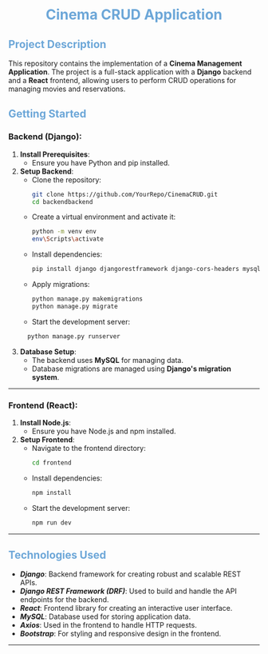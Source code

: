 <h1 align="center" style="color: #6DA7D8"> Cinema CRUD Application </h1>

## <span style="color: #6DA7D8"> Project Description

This repository contains the implementation of a **Cinema Management Application**. The project is a full-stack application with a **Django** backend and a **React** frontend, allowing users to perform CRUD operations for managing movies and reservations.

## <span style="color: #6DA7D8"> Getting Started

### Backend (Django):

1. **Install Prerequisites**:
   - Ensure you have Python and pip installed.
2. **Setup Backend**:
   - Clone the repository:
     ```bash
     git clone https://github.com/YourRepo/CinemaCRUD.git
     cd backendbackend
     ```
   - Create a virtual environment and activate it:
     ```bash
     python -m venv env
     env\Scripts\activate
     ```
   - Install dependencies:
     ```bash
     pip install django djangorestframework django-cors-headers mysqlclient
     ```
   - Apply migrations:
     ```bash
     python manage.py makemigrations
     python manage.py migrate
     ```
   - Start the development server:
   ```bash
     python manage.py runserver
   ```
3. **Database Setup**:
   - The backend uses **MySQL** for managing data.
   - Database migrations are managed using **Django's migration system**.

---

### Frontend (React):

1. **Install Node.js**:
   - Ensure you have Node.js and npm installed.
2. **Setup Frontend**:
   - Navigate to the frontend directory:
     ```bash
     cd frontend
     ```
   - Install dependencies:
     ```bash
     npm install
     ```
   - Start the development server:
     ```bash
     npm run dev
     ```

---

## <span style="color: #6DA7D8"> Technologies Used

- **<i>Django</i>**: Backend framework for creating robust and scalable REST APIs.
- **<i>Django REST Framework (DRF)</i>**: Used to build and handle the API endpoints for the backend.
- **<i>React</i>**: Frontend library for creating an interactive user interface.
- **<i>MySQL</i>**: Database used for storing application data.
- **<i>Axios</i>**: Used in the frontend to handle HTTP requests.
- **<i>Bootstrap</i>**: For styling and responsive design in the frontend.

---
